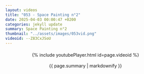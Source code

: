 ```yaml
---
layout: videos
title: "053 - Space Painting n°2"
date: 2025-04-03 00:00:47 +0200
categories: jekyll update
summary: Space Painting n°2
thumbnail: "../assets/images/053vid.png"
videoid: --Z83CxJSoU
---
```


<div style="text-align: center; margin-top: 20px;">
  {% include youtubePlayer.html id=page.videoid %}
  <p style="margin-top: 15px; font-size: 1.2em; color: #333;">
    <p>{{ page.summary | markdownify }}</p>
  </p>
</div>
